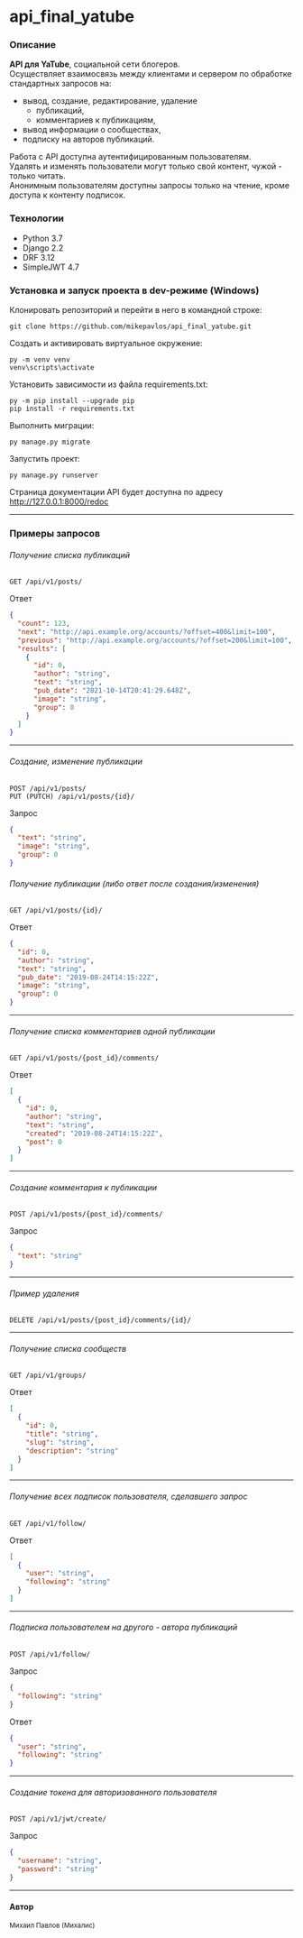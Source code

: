 # api_final_yatube
### Описание
**API для YaTube**, социальной сети блогеров.  
Осуществляет взаимосвязь между клиентами и сервером по обработке стандартных запросов на: 
- вывод, создание, редактирование, удаление 
  - публикаций, 
  - комментариев к публикациям, 
- вывод информации о сообществах, 
- подписку на авторов публикаций.

Работа с API доступна аутентифицированным пользователям.  
Удалять и изменять пользователи могут только свой контент, чужой - только читать.  
Анонимным пользователям доступны запросы только на чтение, кроме доступа к контенту подписок.

### Технологии
- Python 3.7
- Django 2.2
- DRF 3.12
- SimpleJWT 4.7
### Установка и запуск проекта в dev-режиме (Windows)
Клонировать репозиторий и перейти в него в командной строке:
```
git clone https://github.com/mikepavlos/api_final_yatube.git
```
Создать и активировать виртуальное окружение:
```
py -m venv venv
venv\scripts\activate
```

Установить зависимости из файла requirements.txt:
```
py -m pip install --upgrade pip
pip install -r requirements.txt
```
Выполнить миграции:
```
py manage.py migrate
```
Запустить проект:
```
py manage.py runserver
```
Страница документации API будет доступна по адресу <http://127.0.0.1:8000/redoc>

---

### Примеры запросов
###### Получение списка публикаций    
```
GET /api/v1/posts/
```
Ответ
```json
{
  "count": 123,
  "next": "http://api.example.org/accounts/?offset=400&limit=100",
  "previous": "http://api.example.org/accounts/?offset=200&limit=100",
  "results": [
    {
      "id": 0,
      "author": "string",
      "text": "string",
      "pub_date": "2021-10-14T20:41:29.648Z",
      "image": "string",
      "group": 0
    }
  ]
}
```

---

###### Создание, изменение публикации
```
POST /api/v1/posts/
PUT (PUTCH) /api/v1/posts/{id}/
```
Запрос
```json
{
  "text": "string",
  "image": "string",
  "group": 0
}
```
###### Получение публикации (либо ответ после создания/изменения)
```
GET /api/v1/posts/{id}/
```
Ответ
```json
{
  "id": 0,
  "author": "string",
  "text": "string",
  "pub_date": "2019-08-24T14:15:22Z",
  "image": "string",
  "group": 0
}
```

---

###### Получение списка комментариев одной публикации
```
GET /api/v1/posts/{post_id}/comments/
```
Ответ
```json
[
  {
    "id": 0,
    "author": "string",
    "text": "string",
    "created": "2019-08-24T14:15:22Z",
    "post": 0
  }
]
```

---

###### Создание комментария к публикации
```
POST /api/v1/posts/{post_id}/comments/
```
Запрос
```json
{
  "text": "string"
}
```

---

###### Пример удаления
```
DELETE /api/v1/posts/{post_id}/comments/{id}/
```

---

###### Получение списка сообществ
```
GET /api/v1/groups/
```
Ответ
```json
[
  {
    "id": 0,
    "title": "string",
    "slug": "string",
    "description": "string"
  }
]
```

---

###### Получение всех подписок пользователя, сделавшего запрос
```
GET /api/v1/follow/
```
Ответ
```json
[
  {
    "user": "string",
    "following": "string"
  }
]
```

---

###### Подписка пользователем на другого - автора публикаций
```
POST /api/v1/follow/
```
Запрос
```json
{
  "following": "string"
}
```
Ответ
```json
{
  "user": "string",
  "following": "string"
}
```

---

###### Создание токена для авторизованного пользователя
```
POST /api/v1/jwt/create/
```
Запрос
```json
{
  "username": "string",
  "password": "string"
}
```

---

#### Автор
<sup>Михаил Павлов (Михалис)</sup>
